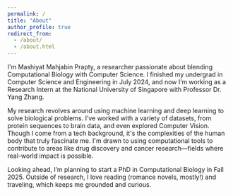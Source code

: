 ```yaml
---
permalink: /
title: "About"
author_profile: true
redirect_from: 
  - /about/
  - /about.html
---
```

I'm Mashiyat Mahjabin Prapty, a researcher passionate about blending Computational Biology with Computer Science. I finished my undergrad in Computer Science and Engineering in July 2024, and now I’m working as a Research Intern at the National University of Singapore with Professor Dr. Yang Zhang.

My research revolves around using machine learning and deep learning to solve biological problems. I’ve worked with a variety of datasets, from protein sequences to brain data, and even explored Computer Vision. Though I come from a tech background, it's the complexities of the human body that truly fascinate me. I'm drawn to using computational tools to contribute to areas like drug discovery and cancer research—fields where real-world impact is possible.

Looking ahead, I’m planning to start a PhD in Computational Biology in Fall 2025. Outside of research, I love reading (romance novels, mostly!) and traveling, which keeps me grounded and curious.
